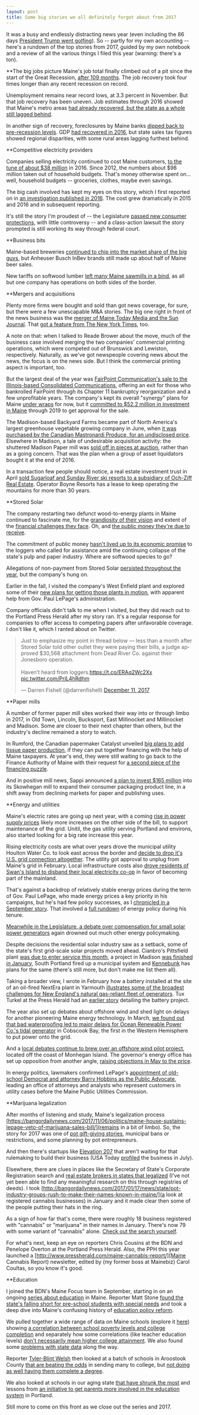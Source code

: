 ```yaml
---
layout: post
title: Some big stories we all definitely forgot about from 2017
---
```


It was a busy and endlessly distracting news year (even including the 86 days [President Trump went golfing](https://www.nbcnews.com/politics/donald-trump/how-much-time-trump-spending-trump-properties-n753366)). So -- partly for my own accounting -- here's a rundown of the top stories from 2017, guided by my own notebook and a review of all the various things I filed this year (warning: there's a ton). 

**The big jobs picture
Maine's job total finally climbed out of a pit since the start of the Great Recession, [after 109 months](http://bangordailynews.com/2017/03/13/business/after-109-months-maines-finally-recovered-jobs-lost-to-the-recession/). The job recovery took four times longer than any recent recession on record. 

Unemployment remains near record lows, at 3.3 percent in November. But that job recovery has been uneven. Job estimates through 2016 showed that Maine's metro areas [had already recovered, but the state as a whole still lagged behind](http://public.tableau.com/views/Economyreview2016/Overallpayrolljobs?:embed=yes&:display_count=no).

In another sign of recovery, foreclosures by Maine banks [dipped back to pre-recession levels](bangordailynews.com/2017/02/27/business/foreclosures-by-maine-banks-have-dropped-to-pre-recession-levels/). GDP [had recovered in 2016](http://bangordailynews.com/2016/12/27/the-point/maines-economy-hits-a-benchmark-in-2016-but-rural-areas-still-suffer/), but state sales tax figures showed regional disparities, with some rural areas lagging furthest behind. 


**Competitive electricity providers

Companies selling electricity continued to cost Maine customers, [to the tune of about $38 million](bangordailynews.com/2017/11/18/mainefocus/mainers-spent-up-to-38-million-more-than-they-had-to-on-power-in-2016/) in 2016. Since 2012, the numbers about $98 million taken out of household budgets. That's money otherwise spent on... well, household budgets -- groceries, clothes, maybe even savings. 

The big cash involved has kept my eyes on this story, which I first reported on in [an investigation published in 2016](bangordailynews.com/2016/08/31/the-point/how-electricity-providers-siphoned-more-than-20m-from-maine-customers/). The cost grew dramatically in 2015 and 2016 and in subsequent reporting. 

It's still the story I'm proudest of -- the Legislature [passed new consumer protections](https://bangordailynews.com/2017/05/23/politics/leading-edge-restrictions-on-electricity-sellers-become-maine-law/), with little controversy -- and a class-action lawsuit the story prompted is still working its way through federal court. 

**Business bits

Maine-based breweries [continued to chip into the market share of the big guys](http://bangordailynews.com/2017/05/03/the-point/despite-craft-brewery-boom-big-beer-still-rules-maine/), but Anheuser Busch InBev brands still made up about half of Maine beer sales.

New tariffs on softwood lumber [left many Maine sawmills in a bind](http://bangordailynews.com/2017/04/29/the-point/why-many-maine-sawmill-owners-are-not-cheering-trumps-lumber-tariff/), as all but one company has operations on both sides of the border. 

**Mergers and acquisitions

Plenty more firms were bought and sold than got news coverage, for sure, but there were a few unescapable M&A stories. The big one right in front of the news business was the [merger of Maine Today Media and the Sun Journal](bangordailynews.com/2017/07/17/business/owner-of-portland-press-herald-to-purchase-lewiston-sun-journal/). That [got a feature from The New York Times](bangordailynews.com/2017/07/17/business/owner-of-portland-press-herald-to-purchase-lewiston-sun-journal/), too. 

A note on that: when I talked to Reade Brower about the move, much of the business case involved merging the two companies' commercial printing operations, which were competed out of Brunswick and Lewiston, respectively. Naturally, as we've got newspeople covering news about the news, the focus is on the news side. But I think the commercial printing aspect is important, too. 

But the largest deal of the year was [FairPoint Communication's sale to the Illinois-based Consolidated Communications](bangordailynews.com/2017/07/03/business/fairpoint-closes-1-3-billion-sale-to-consolidated-communications/), offering an exit for those who bankrolled FairPoint through its Chapter 11 bankruptcy reorganization and a few unprofitable years. The company's kept its overall "synergy" plans for Maine [under wraps](http://bangordailynews.com/2017/03/07/business/fairpoint-unions-at-odds-over-new-buyers-potential-cutbacks/) for now, but it [committed to $52.2 million in investment in Maine](https://bangordailynews.com/2017/05/24/business/fairpoint-merger-plan-includes-52-2-million-in-maine-investment/) through 2019 to get approval for the sale.

The Madison-based Backyard Farms became part of North America's largest greenhouse vegetable growing company in June, when [it was purchased by the Canadian Mastronardi Produce, for an undisclosed price](http://bangordailynews.com/2017/06/09/business/canadian-greenhouse-giant-buys-maine-tomato-grower-backyard-farms/). Elsewhere in Madison, a tale of undesirable acquisition activity: the shuttered Madison Paper mill was [sold off in pieces at auction](http://bangordailynews.com/2017/05/23/business/shuttered-madison-mill-to-be-sold-piecemeal-in-june-auction/), rather than as a going concern. That was the plan when a group of asset liquidators bought it at the end of 2016. 

In a transaction few people should notice, a real estate investment trust in April [sold Sugarloaf and Sunday River ski resorts to a subsidiary of Och-Ziff Real Estate](http://bangordailynews.com/2017/04/03/business/sugarloaf-sunday-river-sale-to-close-this-month/). Operator Boyne Resorts has a lease to keep operating the mountains for more than 30 years.

**Stored Solar

The company restarting two defunct wood-to-energy plants in Maine continued to fascinate me, for the [grandiosity of their vision](bangordailynews.com/2017/03/01/the-point/developers-eye-east-millinocket-as-heart-of-240m-biomass-venture/) and extent of the [financial challenges they face](https://twitter.com/darrenfishell/status/940594178328879104). Oh, and [the public money they're due to receive](https://bangordailynews.com/2017/01/27/business/maines-13m-bailout-of-biomass-plants-will-mean-jobs-but-at-a-cost-of-23700-each/). 

The commitment of public money [hasn't lived up to its economic promise](bangordailynews.com/2017/08/18/business/maines-biomass-bailout-bill-isnt-helping-loggers-as-much-as-it-was-supposed-to/) to the loggers who called for assistance amid the continuing collapse of the state's pulp and paper industry. Where are softwood species to go? 

Allegations of non-payment from Stored Solar [persisted throughout the year](bangordailynews.com/2017/08/21/business/loggers-say-biomass-firm-stored-solar-hasnt-paid-them-in-weeks/), but the company's hung on. 

Earlier in the fall, I visited the company's West Enfield plant and explored some of their [new plans for getting those plants in motion](bangordailynews.com/2017/10/04/mainefocus/lepage-keeps-backing-energy-firm-seeking-taxpayer-help-despite-failings-after-bailout/), with apparent help from Gov. Paul LePage's administration. 

Company officials didn't talk to me when I visited, but they did reach out to the Portland Press Herald after my story ran. It's a regular response for companies to offer access to competing papers after unfavorable coverage. I don't like it, which I ranted about on Twitter.

<blockquote class="twitter-tweet" data-cards="hidden" data-lang="en"><p lang="en" dir="ltr">Just to emphasize my point in thread below — less than a month after Stored Solar told other outlet they were paying their bills, a judge approved $30,568 attachment from Dead River Co. against their Jonesboro operation.<br><br>Haven’t heard from loggers.<a href="https://t.co/ERAq2Wc2Xx">https://t.co/ERAq2Wc2Xx</a> <a href="https://t.co/PrjL4hRdhm">pic.twitter.com/PrjL4hRdhm</a></p>&mdash; Darren Fishell (@darrenfishell) <a href="https://twitter.com/darrenfishell/status/940279638777040896?ref_src=twsrc%5Etfw">December 11, 2017</a></blockquote>
<script async src="https://platform.twitter.com/widgets.js" charset="utf-8"></script>

**Paper mills

A number of former paper mill sites worked their way into or through limbo in 2017, in Old Town, Lincoln, Bucksport, East Millinocket and Millinocket and Madison. Some are closer to their next chapter than others, but the industry's decline remained a story to watch. 

In Rumford, the Canadian papermaker Catalyst unveiled [big plans to add tissue paper production](bangordailynews.com/2017/07/21/business/mill-says-it-has-major-buyer-lined-up-for-tissue-paper-taxpayer-help-would-support-62-jobs/), if they can put together financing with the help of Maine taxpayers. At year's end, they were still waiting to go back to the Finance Authority of Maine with their request for [a second piece of the financing puzzle](bangordailynews.com/2017/07/06/business/rumford-paper-producer-eyes-taxpayer-backed-loan-for-tissue-machine/). 

And in positive mill news, Sappi announced [a plan to invest $165 million](bangordailynews.com/2017/02/08/business/sappi-to-pump-165-million-into-skowhegan-mill/) into its Skowhegan mill to expand their consumer packaging product line, in a shift away from declining markets for paper and publishing uses. 

**Energy and utilities

Maine's electric rates are going up next year, with a coming [rise in power supply prices](https://bangordailynews.com/2017/11/08/business/electricity-prices-to-jump-for-bangor-hydro-customers/) likely more increases on the other side of the bill, to support maintenance of the grid. Unitil, the gas utility serving Portland and environs, also started looking for a big rate increase this year. 

Rising electricity costs are what over years drove the municipal utility Houlton Water Co. to look east across the border and [decide to drop it's U.S. grid connection altogether](http://bangordailynews.com/2017/02/07/business/houltons-municipal-electric-utility-to-unplug-from-maine-grid/). The utility got approval to unplug from Maine's grid in February. Local infrastructure costs also [drove residents of Swan's Island to disband their local electricity co-op](bangordailynews.com/2017/03/16/news/state/maine-islanders-vote-to-give-up-local-control-of-electricity/) in favor of becoming part of the mainland.

That's against a backdrop of relatively stable energy prices during the term of Gov. Paul LePage, who made energy prices a key priority in his campaigns, but he's had few policy successes, as I [chronicled in a September story](https://bangordailynews.com/2017/09/06/news/lepage-cant-lower-energy-prices-by-himself-but-that-wont-stop-him-from-trying/). That involved a [full rundown](http://bangordailynews.com/2017/09/06/business/major-energy-legislation-of-gov-paul-lepages-tenure/) of energy policy during his tenure. 

[Meanwhile in the Legislature, a debate over compensation for small solar power generators](bangordailynews.com/2017/08/02/politics/solar-bill-falls-to-lepage-veto-leaving-policy-in-regulators-hands/) again drowned out much other energy policymaking.

Despite decisions the residential solar industry saw as a setback, some of the state's first grid-scale solar projects moved ahead. Cianbro's Pittsfield plant [was due to enter service this month](http://bangordailynews.com/2017/07/25/business/solar-farm-covering-57-acres-in-pittsfield-wins-regulators-ok/), a project in Madison [was finished in January](https://www.igscompanies.com/2017/01/31/igs-solar-completes-utility-scale-solar-array-madison-electric-works/), South Portland fired up a municipal system and [Kennebunk](https://bangordailynews.com/2017/06/05/business/kennebunk-utility-inks-20-year-deal-to-build-solar-energy-array/) has plans for the same (there's still more, but don't make me list them all).

Taking a broader view, I wrote in February how a battery installed at the site of an oil-fired NextEra plant in Yarmouth [illustrates some of the broadest challenges for New England's natural gas-reliant fleet of generators](http://bangordailynews.com/2017/01/31/the-point/an-aging-maine-power-plant-and-nearby-battery-illuminate-new-englands-energy-challenges/). Tux Turkel at the Press Herald had an [earlier story](http://www.pressherald.com/2016/12/17/yarmouth-power-plant-installs-giant-battery-in-first-of-its-kind-project-in-new-england/) detailing the battery project.

The year also set up debates about offshore wind and shed light on delays for another pioneering Maine energy technology. In March, [we found out that bad waterproofing led to major delays for Ocean Renewable Power Co.'s tidal generator](http://bangordailynews.com/2017/03/21/business/bad-waterproofing-kept-pioneering-maine-tidal-project-off-the-grid/) in Cobscook Bay, the first in the Western Hemisphere to put power onto the grid. 

And a [local debates continue to brew over an offshore wind pilot project](https://bangordailynews.com/2017/11/28/business/what-happens-when-a-small-maine-town-and-an-energy-project-with-global-impacts-collide/), located off the coast of Monhegan Island. The governor's energy office has set up opposition from another angle, [raising objections in May to the price](https://www.documentcloud.org/documents/4337796-Angela-Monroe-AquaVentus-testimony.html#document/p4/a395539).

In energy politics, lawmakers confirmed LePage's [appointment of old-school Democrat and attorney Barry Hobbins as the Public Advocate](http://bangordailynews.com/2017/05/11/news/state/senate-confirms-lepage-utility-watchdog-nominee-in-unanimous-vote/), leading an office of attorneys and analysts who represent customers in utility cases before the Maine Public Utilities Commission. 

**Marijuana legalization

After months of listening and study, Maine's legalization process [https://bangordailynews.com/2017/11/06/politics/maine-house-sustains-lepage-veto-of-marijuana-sales-bill/](remains in a bit of limbo). So, the story for 2017 was one of [pot gift-giving stories](http://www.pressherald.com/2017/12/22/pot-gifts-increasingly-popular-way-to-spread-christmas-cheer/), municipal bans or restrictions, and some planning by pot entrepreneurs. 

And then there's startups like [Elevation 207](https://www.facebook.com/elevation207/) that aren't waiting for that rulemaking to build their business (USA Today [profiled](https://www.usatoday.com/story/news/nation/2017/07/31/marijuana-maine-delivery/506978001/) the business in July). 

Elsewhere, there are clues in places like the Secretary of State's Corporate Registration search and [real estate brokers in states that legalized](https://www.nytimes.com/2017/04/01/business/a-real-estate-boom-powered-by-pot.html) (I've not yet been able to find any meaningful research on this through registries of deeds). I took [http://bangordailynews.com/2017/01/17/news/state/pot-industry-groups-rush-to-make-their-names-known-in-maine/](a look at registered cannabis businesses) in January and it made clear then some of the people putting their hats in the ring. 

As a sign of how far that's come, there were roughly 18 business registered with "cannabis" or "marijuana" in their names in January. There's now 79 with some variant of "cannabis" alone. [Check out the search yourself](https://icrs.informe.org/nei-sos-icrs/ICRS?MainPage=x). 

For what's next, keep an eye on reporters Chris Cousins at the BDN and Penelope Overton at the Portland Press Herald. Also, the PPH this year launched a [http://www.pressherald.com/maine-cannabis-report/](Maine Cannabis Report) newsletter, edited by (my former boss at Mainebiz) Carol Coultas, so you know it's good. 

**Education

I joined the BDN's Maine Focus team in September, starting in on an ongoing [series about education](http://bangordailynews.com/series/your-school/) in Maine. Reporter Matt Stone [found the state's falling short for pre-school students with special needs](http://bangordailynews.com/2017/11/20/mainefocus/maine-isnt-treating-children-with-disabilities-as-required-under-federal-law/) and took a deep dive into Maine's confusing history of [education policy reform](bangordailynews.com/2017/11/14/mainefocus/how-maine-hurt-education-by-trying-to-reform-it/).

We pulled together a wide range of data on Maine schools (explore it [here](bangordailynews.com/2017/11/15/mainefocus/see-how-your-school-compares-on-spending-kids-in-poverty-success/)) showing [a correlation between school poverty levels and college completion](http://bangordailynews.com/2017/11/29/mainefocus/see-how-well-your-high-school-does-sending-poorer-kids-to-college/) and separately how some correlations (like teacher education levels) [don't necessarily mean higher college attainment](http://bangordailynews.com/2017/12/07/mainefocus/better-educated-high-school-teachers-dont-predict-whether-maine-students-finish-college/). We also found some [problems with state data](http://bangordailynews.com/2017/11/16/mainefocus/maines-education-data-systems-for-tracking-basic-statistics-in-a-limbo-state/) along the way. 

Reporter [Tyler-Blint Welsh](http://bangordailynews.com/2017/11/16/mainefocus/maines-education-data-systems-for-tracking-basic-statistics-in-a-limbo-state/) then looked at a batch of schools in Aroostook County [that are beating the odds](http://bangordailynews.com/2017/11/27/mainefocus/the-surprising-maine-county-that-sends-so-many-kids-to-college/) in sending many to college, but [not doing as well having them complete a degree](http://bangordailynews.com/2017/11/30/mainefocus/what-its-like-to-survive-high-school-only-to-fail-college/).

We also looked at schools in our aging state [that have shrunk the most](http://bangordailynews.com/2017/12/12/mainefocus/the-maine-schools-that-have-shrunk-the-most/) and lessons from [an initiative to get parents more involved in the education system](http://bangordailynews.com/2017/12/15/mainefocus/it-takes-a-family-lessons-from-portlands-work-to-better-involve-parents-in-schools/) in Portland.

Still more to come on this front as we close out the series and 2017. 